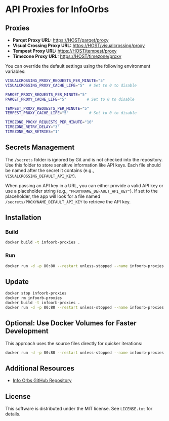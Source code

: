 # API Proxies for InfoOrbs

## Proxies

- **Parqet Proxy URL:** [https://HOST/parqet/proxy](http://localhost/parqet/proxy?id=66bf0c987debfb4f2bfd6539&timeframe=1w&perf=totalReturnGross&perfChart=perfHistory)
- **Visual Crossing Proxy URL:** [https://HOST/visualcrossing/proxy](http://localhost/visualcrossing/proxy/Stow,%20OH/next3days?key=VISUALCROSSING_DEFAULT_API_KEY&unitGroup=us&include=days,current&iconSet=icons1&lang=en)
- **Tempest Proxy URL:** [https://HOST/tempest/proxy](http://localhost/tempest/proxy?station_id=<YOUR_STATION_ID>&units_temp=f&units_wind=mph&units_pressure=mb&units_precip=in&units_distance=mi&api_key=<TEMPEST_DEFAULT_API_KEY>)
- **Timezone Proxy URL:** [https://HOST/timezone/proxy](http://localhost/timezone/proxy?timeZone=America/Bogota&force=false)

You can override the default settings using the following environment variables:

```bash
VISUALCROSSING_PROXY_REQUESTS_PER_MINUTE="5"
VISUALCROSSING_PROXY_CACHE_LIFE="5"  # Set to 0 to disable

PARQET_PROXY_REQUESTS_PER_MINUTE="5"
PARQET_PROXY_CACHE_LIFE="5"         # Set to 0 to disable

TEMPEST_PROXY_REQUESTS_PER_MINUTE="5"
TEMPEST_PROXY_CACHE_LIFE="5"         # Set to 0 to disable

TIMEZONE_PROXY_REQUESTS_PER_MINUTE="10"
TIMEZONE_RETRY_DELAY="3"
TIMEZONE_MAX_RETRIES="1"
```

## Secrets Management

The `/secrets` folder is ignored by Git and is not checked into the repository. Use this folder to store sensitive information like API keys. Each file should be named after the secret it contains (e.g., `VISUALCROSSING_DEFAULT_API_KEY`).

When passing an API key in a URL, you can either provide a valid API key or use a placeholder string (e.g., `"PROXYNAME_DEFAULT_API_KEY"`). If set to the placeholder, the app will look for a file named `/secrets/PROXYNAME_DEFAULT_API_KEY` to retrieve the API key.

## Installation

### Build

```bash
docker build -t infoorb-proxies .
```

### Run

```bash
docker run -d -p 80:80 --restart unless-stopped --name infoorb-proxies -v "$(pwd)/secrets:/secrets" infoorb-proxies
```

## Update

```bash
docker stop infoorb-proxies
docker rm infoorb-proxies
docker build -t infoorb-proxies .
docker run -d -p 80:80 --restart unless-stopped --name infoorb-proxies -v "$(pwd)/secrets:/secrets" infoorb-proxies
```

## Optional: Use Docker Volumes for Faster Development

This approach uses the source files directly for quicker iterations:

```bash
docker run -d -p 80:80 --restart unless-stopped --name infoorb-proxies -v "$(pwd):/app" -v "$(pwd)/secrets:/secrets" infoorb-proxies
```

## Additional Resources

- [Info Orbs GitHub Repository](https://github.com/brettdottech/info-orbs)

## License

This software is distributed under the MIT license. See `LICENSE.txt` for details.
